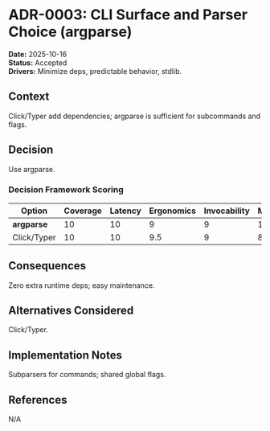 # ADR-0003: CLI Surface and Parser Choice (argparse)

**Date:** 2025-10-16  
**Status:** Accepted  
**Drivers:** Minimize deps, predictable behavior, stdlib.

## Context

Click/Typer add dependencies; argparse is sufficient for subcommands and flags.

## Decision

Use argparse.

### Decision Framework Scoring

| Option           | Coverage | Latency | Ergonomics | Invocability | Maintenance | Extensibility | Weighted |
|------------------|----------|---------|------------|--------------|-------------|---------------|----------|
| **argparse**     | 10       | 10      | 9          | 9            | 10          | 9             | 9.65     |
| Click/Typer      | 10       | 10      | 9.5        | 9            | 8           | 9             | 9.38     |

## Consequences

Zero extra runtime deps; easy maintenance.

## Alternatives Considered

Click/Typer.

## Implementation Notes

Subparsers for commands; shared global flags.

## References

N/A
